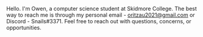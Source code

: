Hello. I'm Owen, a computer science student at Skidmore College. 
The best way to reach me is through my personal email - oritzau2021@gmail.com or Discord - Snails#3371.
Feel free to reach out with questions, concerns, or opportunities.
